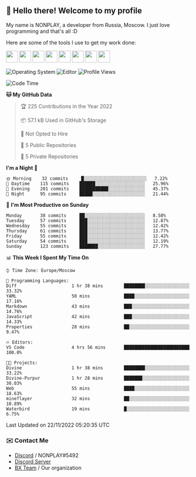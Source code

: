 ## :wave: Hello there! Welcome to my profile

My name is NONPLAY, a developer from Russia, Moscow. I just love programming and that's all :D

Here are some of the tools I use to get my work done:

<kbd><img height="32" src="https://img.icons8.com/color/2x/visual-studio-code-2019.png"></kbd>
<kbd><img height="32" src="https://img.icons8.com/color/2x/linux.png"></kbd>
<kbd><img height="32" src="https://img.icons8.com/fluent/2x/console.png"></kbd>
<kbd><img height="32" src="https://img.icons8.com/color/2x/open-source.png"></kbd>
<kbd><img height="32" src="https://img.icons8.com/color/2x/git.png"></kbd>
<kbd><img height="32" src="https://img.icons8.com/color/2x/nginx.png"></kbd>
<a href="?#gh-light-mode-only"><kbd><img height="32" src="https://img.icons8.com/metro/2x/mysql.png"></kbd></a>
<a href="?#gh-dark-mode-only"><kbd><img height="32" src="https://img.icons8.com/FFFFFF/metro/2x/mysql.png"></kbd></a>

![Operating System](https://img.shields.io/badge/OS-Windows%2010%20Pro-informational?style=for-the-badge&logo=Windows&logoColor=white&color=007ec6)
![Editor](https://img.shields.io/badge/Editor-VS%20Code-informational?style=for-the-badge&logo=Visual%20Studio%20Code&logoColor=white&color=007ec6)
![Profile Views](https://komarev.com/ghpvc/?username=NONPLAYT&color=blue&style=for-the-badge)

<!--START_SECTION:waka-->
![Code Time](http://img.shields.io/badge/Code%20Time-11%20hrs%2034%20mins-blue)

**🐱 My GitHub Data** 

> 🏆 225 Contributions in the Year 2022
 > 
> 📦 57.1 kB Used in GitHub's Storage 
 > 
> 🚫 Not Opted to Hire
 > 
> 📜 5 Public Repositories 
 > 
> 🔑 5 Private Repositories  
 > 
**I'm a Night 🦉** 

```text
🌞 Morning    32 commits     █░░░░░░░░░░░░░░░░░░░░░░░░   7.22% 
🌆 Daytime    115 commits    ██████░░░░░░░░░░░░░░░░░░░   25.96% 
🌃 Evening    201 commits    ███████████░░░░░░░░░░░░░░   45.37% 
🌙 Night      95 commits     █████░░░░░░░░░░░░░░░░░░░░   21.44%

```
📅 **I'm Most Productive on Sunday** 

```text
Monday       38 commits     ██░░░░░░░░░░░░░░░░░░░░░░░   8.58% 
Tuesday      57 commits     ███░░░░░░░░░░░░░░░░░░░░░░   12.87% 
Wednesday    55 commits     ███░░░░░░░░░░░░░░░░░░░░░░   12.42% 
Thursday     61 commits     ███░░░░░░░░░░░░░░░░░░░░░░   13.77% 
Friday       55 commits     ███░░░░░░░░░░░░░░░░░░░░░░   12.42% 
Saturday     54 commits     ███░░░░░░░░░░░░░░░░░░░░░░   12.19% 
Sunday       123 commits    ███████░░░░░░░░░░░░░░░░░░   27.77%

```


📊 **This Week I Spent My Time On** 

```text
⌚︎ Time Zone: Europe/Moscow

💬 Programming Languages: 
Diff                     1 hr 38 mins        ████████░░░░░░░░░░░░░░░░░   33.32% 
YAML                     50 mins             ████░░░░░░░░░░░░░░░░░░░░░   17.16% 
Markdown                 43 mins             ███░░░░░░░░░░░░░░░░░░░░░░   14.76% 
JavaScript               42 mins             ███░░░░░░░░░░░░░░░░░░░░░░   14.33% 
Properties               28 mins             ██░░░░░░░░░░░░░░░░░░░░░░░   9.47%

🔥 Editors: 
VS Code                  4 hrs 56 mins       █████████████████████████   100.0%

🐱‍💻 Projects: 
Divine                   1 hr 38 mins        ████████░░░░░░░░░░░░░░░░░   33.22% 
Divine-Purpur            1 hr 28 mins        ███████░░░░░░░░░░░░░░░░░░   30.03% 
Web                      55 mins             ████░░░░░░░░░░░░░░░░░░░░░   18.63% 
mineflayer               32 mins             ██░░░░░░░░░░░░░░░░░░░░░░░   10.89% 
Waterbird                19 mins             █░░░░░░░░░░░░░░░░░░░░░░░░   6.75%

```


 Last Updated on 22/11/2022 05:20:35 UTC
<!--END_SECTION:waka-->

### ✉️ Contact Me

- [Discord](https://discord.com/users/597087584090587177) / NONPLAY#5492
- [Discord Server](https://discord.gg/p7cxhw7E2M)
- [BX Team](https://github.com/BX-Team) / Our organization
